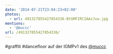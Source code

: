 ```yaml
---
date: '2014-07-21T23:04:23+02:00'
photos:
  - url: 491327855427854336-BtGMFIRCIAAzJvw.jpg
mentions:
  - '@muccc'
url: /491327855427854336/
---
```

#graffiti #dancefloor auf der IGMPv1 des [@muccc](https://twitter.com/@muccc) 

